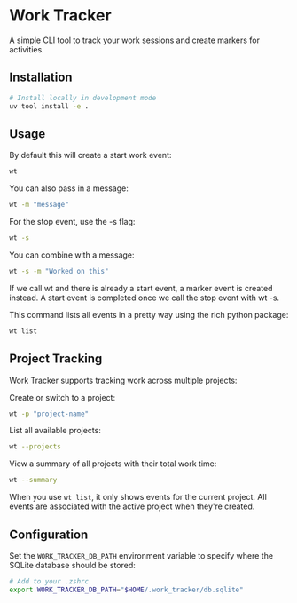 # Work Tracker

A simple CLI tool to track your work sessions and create markers for activities.

## Installation

```bash
# Install locally in development mode
uv tool install -e . 
```

## Usage

By default this will create a start work event:
```bash
wt
```

You can also pass in a message:
```bash
wt -m "message"
```

For the stop event, use the -s flag:
```bash
wt -s
```

You can combine with a message:
```bash
wt -s -m "Worked on this"
```

If we call wt and there is already a start event, a marker event is created instead.
A start event is completed once we call the stop event with wt -s.

This command lists all events in a pretty way using the rich python package:
```bash
wt list
```

## Project Tracking

Work Tracker supports tracking work across multiple projects:

Create or switch to a project:
```bash
wt -p "project-name"
```

List all available projects:
```bash
wt --projects
```

View a summary of all projects with their total work time:
```bash
wt --summary
```

When you use `wt list`, it only shows events for the current project. All events are associated with the active project when they're created.

## Configuration

Set the `WORK_TRACKER_DB_PATH` environment variable to specify where the SQLite database should be stored:

```bash
# Add to your .zshrc
export WORK_TRACKER_DB_PATH="$HOME/.work_tracker/db.sqlite"
``` 